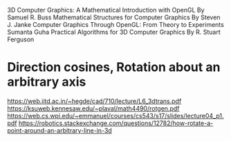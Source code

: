 3D Computer Graphics: A Mathematical Introduction with OpenGL
By Samuel R. Buss
Mathematical Structures for Computer Graphics
By Steven J. Janke
Computer Graphics Through OpenGL: From Theory to Experiments
Sumanta Guha
Practical Algorithms for 3D Computer Graphics
By R. Stuart Ferguson
# Direction cosines, Rotation about an arbitrary axis
https://web.iitd.ac.in/~hegde/cad/710/lecture/L6_3dtrans.pdf
https://ksuweb.kennesaw.edu/~plaval/math4490/rotgen.pdf
https://web.cs.wpi.edu/~emmanuel/courses/cs543/s17/slides/lecture04_p1.pdf
https://robotics.stackexchange.com/questions/12782/how-rotate-a-point-around-an-arbitrary-line-in-3d